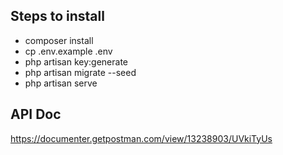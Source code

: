 ## Steps to install

- composer install
- cp .env.example .env
- php artisan key:generate
- php artisan migrate --seed
- php artisan serve


## API Doc

https://documenter.getpostman.com/view/13238903/UVkiTyUs
